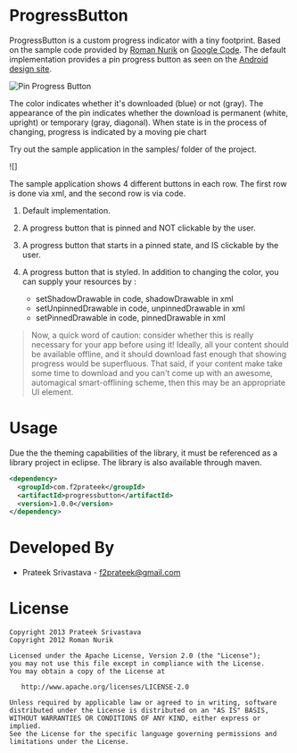 ProgressButton
==============

ProgressButton is a custom progress indicator with a tiny footprint. Based on the sample code provided by [Roman Nurik][4] on [Google Code][3].
The default implementation provides a pin progress button as seen on the [Android design site][1].

![Pin Progress Button][5]

The color indicates whether it's downloaded (blue) or not (gray). The appearance of the pin indicates whether the download is permanent (white, upright) or temporary (gray, diagonal). When state is in the process of changing, progress is indicated by a moving pie chart

Try out the sample application in the samples/ folder of the project.

![]

The sample application shows 4 different buttons in each row. The first row is done via xml, and the second row is via code.

1. Default implementation.
2. A progress button that is pinned and NOT clickable by the user.
3. A progress button that starts in a pinned state, and IS clickable by the user.
4. A progress button that is styled. In addition to changing the color, you can supply your resources by :

	* setShadowDrawable in code, shadowDrawable in xml
	* setUnpinnedDrawable in code, unpinnedDrawable in xml
	* setPinnedDrawable in code, pinnedDrawable in xml

> Now, a quick word of caution: consider whether this is really necessary for your app before using it! Ideally, all your content should be available offline, and it should download fast enough that showing progress would be superfluous. That said, if your content make take some time to download and you can't come up with an awesome, automagical smart-offlining scheme, then this may be an appropriate UI element.

Usage
=====

Due the the theming capabilities of the library, it must be referenced as a library project in eclipse. 
The library is also available through maven.

```xml
<dependency>
  <groupId>com.f2prateek</groupId>
  <artifactId>progressbutton</artifactId>
  <version>1.0.0</version>
</dependency>
```

Developed By
============

* Prateek Srivastava - <f2prateek@gmail.com>


License
=======

    Copyright 2013 Prateek Srivastava
    Copyright 2012 Roman Nurik

    Licensed under the Apache License, Version 2.0 (the "License");
    you may not use this file except in compliance with the License.
    You may obtain a copy of the License at

       http://www.apache.org/licenses/LICENSE-2.0

    Unless required by applicable law or agreed to in writing, software
    distributed under the License is distributed on an "AS IS" BASIS,
    WITHOUT WARRANTIES OR CONDITIONS OF ANY KIND, either express or implied.
    See the License for the specific language governing permissions and
    limitations under the License.


[1]: https://developer.android.com/design/building-blocks/progress.html#custom-indicators
[2]: https://developer.android.com/design/media/progress_activity_custom.png
[3]: https://code.google.com/p/romannurik-code/source/browse/misc/pinprogress
[4]: https://plus.google.com/+RomanNurik/posts/TbCkqQN4AEk
[5]: https://raw.github.com/f2prateek/progressbutton/master/assets/sample-app-screenshot.png
